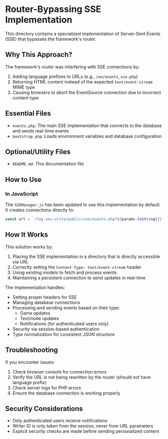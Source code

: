 # Router-Bypassing SSE Implementation

This directory contains a specialized implementation of Server-Sent Events (SSE) that bypasses the framework's router.

## Why This Approach?

The framework's router was interfering with SSE connections by:
1. Adding language prefixes to URLs (e.g., `/en/events_sse.php`)
2. Returning HTML content instead of the expected `text/event-stream` MIME type
3. Causing browsers to abort the EventSource connection due to incorrect content type

## Essential Files

- `events.php`: The main SSE implementation that connects to the database and sends real-time events
- `bootstrap.php`: Loads environment variables and database configuration

## Optional/Utility Files

- `README.md`: This documentation file


## How to Use

### In JavaScript

The `SSEManager.js` has been updated to use this implementation by default. It creates connections directly to:

```javascript
const url = `/tag-you-write/public/sse/events.php?${params.toString()}`;
```

## How It Works

This solution works by:

1. Placing the SSE implementation in a directory that is directly accessible via URL
2. Correctly setting the `Content-Type: text/event-stream` header
3. Using existing models to fetch and process events
4. Maintaining a persistent connection to send updates in real-time

The implementation handles:
- Setting proper headers for SSE
- Managing database connections 
- Processing and sending events based on their type:
  - Game updates
  - Text/node updates
  - Notifications (for authenticated users only)
- Security via session-based authentication
- Type normalization for consistent JSON structure

## Troubleshooting

If you encounter issues:

1. Check browser console for connection errors
2. Verify the URL is not being rewritten by the router (should not have language prefix)
3. Check server logs for PHP errors
4. Ensure the database connection is working properly

## Security Considerations

- Only authenticated users receive notifications
- Writer ID is only taken from the session, never from URL parameters
- Explicit security checks are made before sending personalized content 